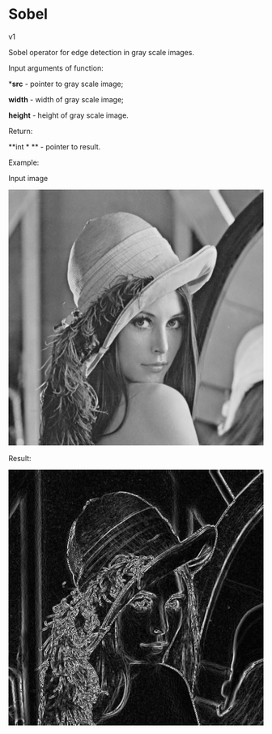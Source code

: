 # Sobel

v1

Sobel operator for edge detection in gray scale images.



Input arguments of function:

***src** - pointer to gray scale image;

**width** - width of gray scale image;

**height** - height of gray scale image.



Return:

**int * ** - pointer to result.



Example:

Input image

![](https://github.com/TSem2019/Sobel/blob/main/examples/Lena_test.png)

Result:

![](https://github.com/TSem2019/Sobel/blob/main/examples/Lena_Sobel.png)